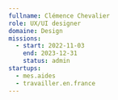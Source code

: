 ```yaml
---
fullname: Clémence Chevalier
role: UX/UI designer 
domaine: Design
missions:
  - start: 2022-11-03
    end: 2023-12-31
    status: admin
startups:
  - mes.aides
  - travailler.en.france
---
```


